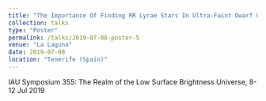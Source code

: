 ```yaml
---
title: "The Importance Of Finding RR Lyrae Stars In Ultra-Faint Dwarf Galaxies"
collection: talks
type: "Poster"
permalink: /talks/2019-07-08-poster-5
venue: "La Laguna"
date: 2019-07-08
location: "Tenerife (Spain)"
---
```


IAU Symposium 355: The Realm of the Low Surface Brightness Universe, 8-12 Jul 2019
